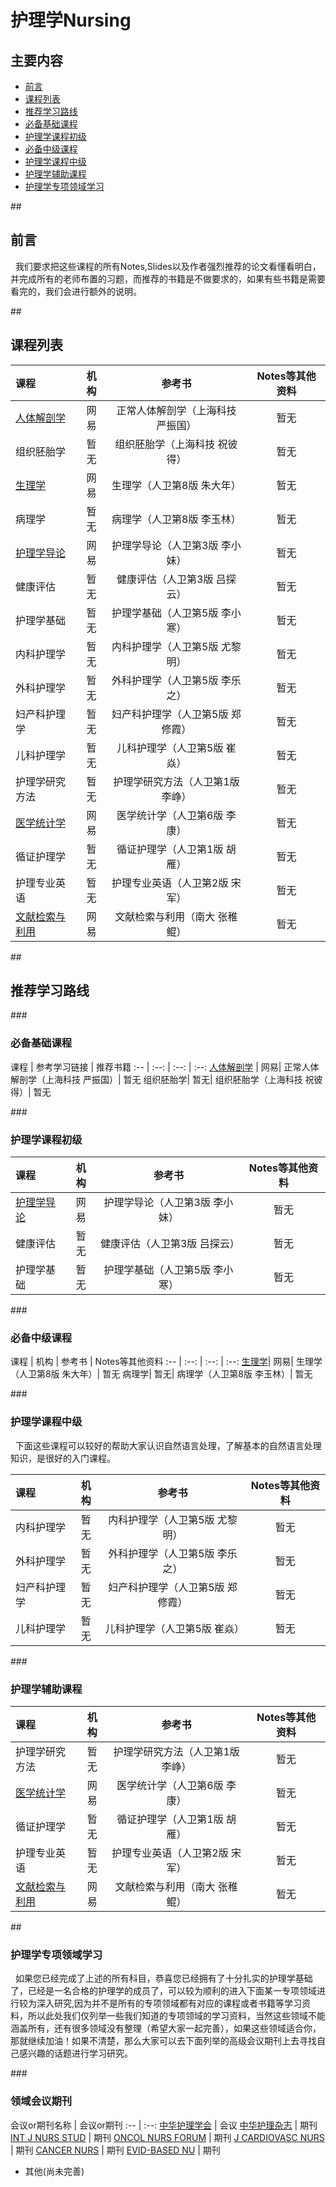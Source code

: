 # 护理学Nursing

## 主要内容
- [前言](#preparation) 
- [课程列表](#curriculum)
- [推荐学习路线](#learning_route)
 - [必备基础课程](#must_basic)
 - [护理学课程初级](#nursing_basic) 
 - [必备中级课程](#must_median)
 - [护理学课程中级](#nursing_median)  
 - [护理学辅助课程](#nursing_supp)  
 
- [护理学专项领域学习](#special_learning)

##<h2 id="preparation">前言</h2>
   我们要求把这些课程的所有Notes,Slides以及作者强烈推荐的论文看懂看明白，并完成所有的老师布置的习题，而推荐的书籍是不做要求的，如果有些书籍是需要看完的，我们会进行额外的说明。

##<h2 id="curriculum">课程列表</h2>

课程 | 机构 | 参考书 | Notes等其他资料
:-- | :--: | :--: | :--:
[人体解剖学](http://open.163.com/movie/2011/12/F/P/M7KV7F6L7_M7M2UDSFP.html) |	网易|	正常人体解剖学（上海科技 严振国）|	暂无
组织胚胎学|	暂无|	组织胚胎学（上海科技 祝彼得）|	暂无
[生理学](http://open.163.com/movie/2013/8/I/L/M98EV0RCC_M98P15OIL.html)|	网易|	生理学（人卫第8版 朱大年）|	暂无
病理学|	暂无|	病理学（人卫第8版 李玉林）|	暂无
[护理学导论](http://open.163.com/movie/2015/8/H/E/MAUUIHRGE_MAV6ECLHE.html)|	网易|	护理学导论（人卫第3版 李小妹）|	暂无
健康评估|	暂无|	健康评估（人卫第3版 吕探云）|	暂无
护理学基础|	暂无|	护理学基础（人卫第5版 李小寒）|	暂无
内科护理学|	暂无|	内科护理学（人卫第5版 尤黎明）|	暂无
外科护理学|	暂无|	外科护理学（人卫第5版 李乐之）|	暂无
妇产科护理学|	暂无|	妇产科护理学（人卫第5版 郑修霞）|	暂无
儿科护理学|	暂无|	儿科护理学（人卫第5版 崔焱）|	暂无
护理学研究方法|	暂无|	护理学研究方法（人卫第1版 李峥）|	暂无
[医学统计学](http://study.163.com/course/introduction/1003118012.htm#/courseDetail)|	网易|	医学统计学（人卫第6版 李康）|	暂无
循证护理学|	暂无|	循证护理学（人卫第1版 胡雁）|	暂无
护理专业英语|	暂无|	护理专业英语（人卫第2版 宋军）|	暂无
[文献检索与利用](http://study.163.com/course/introduction/348001.htm#/courseDetail)|	网易|	文献检索与利用（南大 张稚鲲）|	暂无

##<h2 id="learning_route">推荐学习路线</h2>

###<h3 id="must_basic">必备基础课程</h3>

课程 | 参考学习链接 | 推荐书籍
:-- | :--: | :--: | :--:
[人体解剖学](http://open.163.com/movie/2011/12/F/P/M7KV7F6L7_M7M2UDSFP.html) |	网易|	正常人体解剖学（上海科技 严振国）|	暂无
组织胚胎学|	暂无|	组织胚胎学（上海科技 祝彼得）|	暂无


###<h3 id="nursing_basic">护理学课程初级</h3>

课程 | 机构 | 参考书 | Notes等其他资料
:-- | :--: | :--: | :--:
[护理学导论](http://open.163.com/movie/2015/8/H/E/MAUUIHRGE_MAV6ECLHE.html)|	网易|	护理学导论（人卫第3版 李小妹）|	暂无
健康评估|	暂无|	健康评估（人卫第3版 吕探云）|	暂无
护理学基础|	暂无|	护理学基础（人卫第5版 李小寒）|	暂无

###<h3 id="must_median">必备中级课程</h3>
课程 | 机构 | 参考书 | Notes等其他资料
:-- | :--: | :--: | :--:
[生理学](http://open.163.com/movie/2013/8/I/L/M98EV0RCC_M98P15OIL.html)|	网易|	生理学（人卫第8版 朱大年）|	暂无
病理学|	暂无|	病理学（人卫第8版 李玉林）|	暂无

###<h3 id="nursing_median">护理学课程中级</h3>
   下面这些课程可以较好的帮助大家认识自然语言处理，了解基本的自然语言处理知识，是很好的入门课程。
   
课程 | 机构 | 参考书 | Notes等其他资料
:-- | :--: | :--: | :--:
内科护理学|	暂无|	内科护理学（人卫第5版 尤黎明）|	暂无
外科护理学|	暂无|	外科护理学（人卫第5版 李乐之）|	暂无
妇产科护理学|	暂无|	妇产科护理学（人卫第5版 郑修霞）|	暂无
儿科护理学|	暂无|	儿科护理学（人卫第5版 崔焱）|	暂无


###<h3 id="nursing_supp">护理学辅助课程</h3>
  
课程 | 机构 | 参考书 | Notes等其他资料
:-- | :--: | :--: | :--:
护理学研究方法|	暂无|	护理学研究方法（人卫第1版 李峥）|	暂无
[医学统计学](http://study.163.com/course/introduction/1003118012.htm#/courseDetail)|	网易|	医学统计学（人卫第6版 李康）|	暂无
循证护理学|	暂无|	循证护理学（人卫第1版 胡雁）|	暂无
护理专业英语|	暂无|	护理专业英语（人卫第2版 宋军）|	暂无
[文献检索与利用](http://study.163.com/course/introduction/348001.htm#/courseDetail)|	网易|	文献检索与利用（南大 张稚鲲）|	暂无


##<h3 id="special_learning">护理学专项领域学习</h3>
   如果您已经完成了上述的所有科目，恭喜您已经拥有了十分扎实的护理学基础了，已经是一名合格的护理学的成员了，可以较为顺利的进入下面某一专项领域进行较为深入研究,因为并不是所有的专项领域都有对应的课程或者书籍等学习资料，所以此处我们仅列举一些我们知道的专项领域的学习资料，当然这些领域不能涵盖所有，还有很多领域没有整理（希望大家一起完善），如果这些领域适合你，那就继续加油！如果不清楚，那么大家可以去下面列举的高级会议期刊上去寻找自己感兴趣的话题进行学习研究。 

###<h3 id="special_learning_data">领域会议期刊</h3>
会议or期刊名称 | 会议or期刊
:-- | :--: 
[中华护理学会](http://www.cna-cast.org.cn/) | 会议
[中华护理杂志](http://www.zhhlzzs.com/) | 期刊
[INT J NURS STUD](http://www.journalofnursingstudies.com/) | 期刊
[ONCOL NURS FORUM](https://onf.ons.org/) | 期刊
[J CARDIOVASC NURS](http://journals.lww.com/jcnjournal/) | 期刊
[CANCER NURS](http://journals.lww.com/cancernursingonline/) | 期刊
[EVID-BASED NU](http://ebn.bmj.com/) | 期刊
- 其他(尚未完善)





